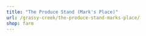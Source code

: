 ```yaml
---
title: "The Produce Stand (Mark's Place)"
url: /grassy-creek/the-produce-stand-marks-place/
shop: farm
---
```

